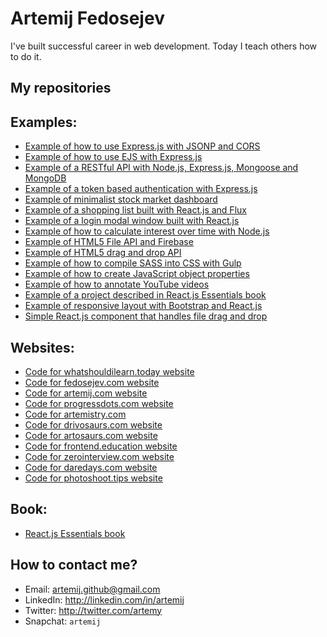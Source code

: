 # Artemij Fedosejev

I've built successful career in web development. Today I teach others how to do it.

## My repositories

## Examples:

+ [Example of how to use Express.js with JSONP and CORS](https://github.com/fedosejev/express-jsonp-cors)
+ [Example of how to use EJS with Express.js](https://github.com/fedosejev/express-ejs)
+ [Example of a RESTful API with Node.js, Express.js, Mongoose and MongoDB](https://github.com/fedosejev/restful-api-express-mongoose)
+ [Example of a token based authentication with Express.js](https://github.com/fedosejev/express-api-token-authentication)
+ [Example of minimalist stock market dashboard](https://github.com/fedosejev/stock-market-dashboard)
+ [Example of a shopping list built with React.js and Flux](https://github.com/fedosejev/shopping-list-react)
+ [Example of a login modal window built with React.js](https://github.com/fedosejev/modal-window-react)
+ [Example of how to calculate interest over time with Node.js](https://github.com/fedosejev/growth-of-a-dollar-over-time)
+ [Example of HTML5 File API and Firebase](https://github.com/fedosejev/html5-file-drag-and-drop-firebase)
+ [Example of HTML5 drag and drop API](https://github.com/fedosejev/html5-drag-and-drop)
+ [Example of how to compile SASS into CSS with Gulp](https://github.com/fedosejev/compile-sass-with-gulp)
+ [Example of how to create JavaScript object properties](https://github.com/fedosejev/javascript-object-properties)
+ [Example of how to annotate YouTube videos](https://github.com/fedosejev/youtube-annotation)
+ [Example of a project described in React.js Essentials book](https://github.com/fedosejev/react-essentials-project)
+ [Example of responsive layout with Bootstrap and React.js](https://github.com/fedosejev/react-bootstrap-layout)
+ [Simple React.js component that handles file drag and drop](https://github.com/fedosejev/react-file-drag-and-drop)

## Websites:

+ [Code for whatshouldilearn.today website](https://github.com/fedosejev/whatshouldilearn.today)
+ [Code for fedosejev.com website](https://github.com/fedosejev/fedosejev.com)
+ [Code for artemij.com website](https://github.com/fedosejev/artemij.com)
+ [Code for progressdots.com website](https://github.com/fedosejev/progressdots.com)
+ [Code for artemistry.com](https://github.com/fedosejev/artemistry.com)
+ [Code for drivosaurs.com website](https://github.com/fedosejev/drivosaurs.com)
+ [Code for artosaurs.com website](https://github.com/fedosejev/artosaurs.com)
+ [Code for frontend.education website](https://github.com/fedosejev/frontend.education)
+ [Code for zerointerview.com website](https://github.com/fedosejev/zerointerview.com)
+ [Code for daredays.com website](https://github.com/fedosejev/daredays.com)
+ [Code for photoshoot.tips website](https://github.com/fedosejev/photoshoot.tips)

## Book:

+ [React.js Essentials book](https://github.com/fedosejev/react-essentials)

## How to contact me?

+ Email: artemij.github@gmail.com
+ LinkedIn: http://linkedin.com/in/artemij
+ Twitter: http://twitter.com/artemy
+ Snapchat: `artemij`
